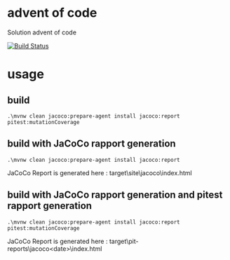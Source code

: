 # advent of code
Solution advent of code

[![Build Status](https://app.travis-ci.com/DamCarduner/aoc.svg?branch=main)](https://app.travis-ci.com/DamCarduner/aoc)

# usage

## build
```
.\mvnw clean jacoco:prepare-agent install jacoco:report pitest:mutationCoverage
```

## build with JaCoCo rapport generation
```
.\mvnw clean jacoco:prepare-agent install jacoco:report
```
JaCoCo Report is generated here : target\site\jacoco\index.html

## build with JaCoCo rapport generation and pitest rapport generation
```
.\mvnw clean jacoco:prepare-agent install jacoco:report pitest:mutationCoverage
```
JaCoCo Report is generated here : target\pit-reports\jacoco\<date>\index.html
